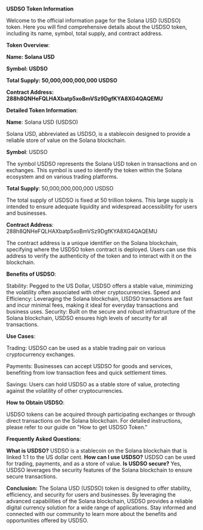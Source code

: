 **USDSO Token Information**

Welcome to the official information page for the Solana USD (USDSO) token. Here you will find comprehensive details about the USDSO token, including its name, symbol, total supply, and contract address.


**Token Overview**:

**Name: Solana USD**

**Symbol: USDSO**

**Total Supply: 50,000,000,000,000 USDSO**

**Contract Address: 288h8QNHeFQLHAXbatp5xoBmVSz9DgfKYA8XG4QAQEMU**


**Detailed Token Information**:

**Name**: Solana USD (USDSO)

Solana USD, abbreviated as USDSO, is a stablecoin designed to provide a reliable store of value on the Solana blockchain.

**Symbol**: USDSO

The symbol USDSO represents the Solana USD token in transactions and on exchanges. This symbol is used to identify the token within the Solana ecosystem and on various trading platforms.

**Total Supply**: 50,000,000,000,000 USDSO

The total supply of USDSO is fixed at 50 trillion tokens. This large supply is intended to ensure adequate liquidity and widespread accessibility for users and businesses.

**Contract Address**: 288h8QNHeFQLHAXbatp5xoBmVSz9DgfKYA8XG4QAQEMU

The contract address is a unique identifier on the Solana blockchain, specifying where the USDSO token contract is deployed. Users can use this address to verify the authenticity of the token and to interact with it on the blockchain.


**Benefits of USDSO**:

Stability: Pegged to the US Dollar, USDSO offers a stable value, minimizing the volatility often associated with other cryptocurrencies.
Speed and Efficiency: Leveraging the Solana blockchain, USDSO transactions are fast and incur minimal fees, making it ideal for everyday transactions and business uses.
Security: Built on the secure and robust infrastructure of the Solana blockchain, USDSO ensures high levels of security for all transactions.

**Use Cases**:

Trading: USDSO can be used as a stable trading pair on various cryptocurrency exchanges.

Payments: Businesses can accept USDSO for goods and services, benefiting from low transaction fees and quick settlement times.

Savings: Users can hold USDSO as a stable store of value, protecting against the volatility of other cryptocurrencies.

**How to Obtain USDSO**:

USDSO tokens can be acquired through participating exchanges or through direct transactions on the Solana blockchain. For detailed instructions, please refer to our guide on "How to get USDSO Token."

**Frequently Asked Questions**:

**What is USDSO?**
USDSO is a stablecoin on the Solana blockchain that is linked 1:1 to the US dollar cent.
**How can I use USDSO?**
USDSO can be used for trading, payments, and as a store of value.
**Is USDSO secure?**
Yes, USDSO leverages the security features of the Solana blockchain to ensure secure transactions.

**Conclusion:**
The Solana USD (USDSO) token is designed to offer stability, efficiency, and security for users and businesses. By leveraging the advanced capabilities of the Solana blockchain, USDSO provides a reliable digital currency solution for a wide range of applications. Stay informed and connected with our community to learn more about the benefits and opportunities offered by USDSO.
